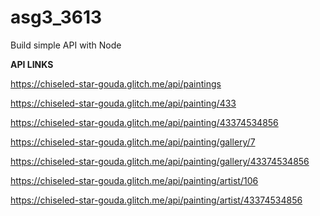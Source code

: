 # asg3_3613
Build simple API with Node

****API LINKS****

https://chiseled-star-gouda.glitch.me/api/paintings

https://chiseled-star-gouda.glitch.me/api/painting/433

https://chiseled-star-gouda.glitch.me/api/painting/43374534856

https://chiseled-star-gouda.glitch.me/api/painting/gallery/7

https://chiseled-star-gouda.glitch.me/api/painting/gallery/43374534856

https://chiseled-star-gouda.glitch.me/api/painting/artist/106

https://chiseled-star-gouda.glitch.me/api/painting/artist/43374534856



